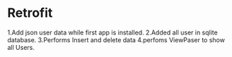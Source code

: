 # Retrofit
1.Add json user data while first app is installed.
2.Added all user in sqlite database.
3.Performs Insert and delete data
4.perfoms ViewPaser to show all Users.
